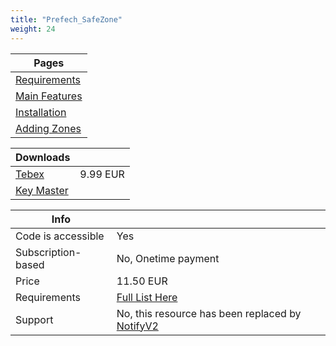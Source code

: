 ```yaml
---
title: "Prefech_SafeZone"
weight: 24
---
```


Pages |
--- |
[Requirements](./requirments) |
[Main Features](./features) |
[Installation](./installation.md) |
[Adding Zones](./zones.md) |

Downloads |  |
--- | -- |
[Tebex](https://prefech.tebex.io/package/4976675) | 9.99 EUR |
[Key Master](https://keymaster.fivem.net/asset-grants) | |

Info | |
-- | -- |
Code is accessible | Yes |
Subscription-based | No, Onetime payment |
Price | 11.50 EUR |
Requirements | [Full List Here](./requirments.md) |
Support | No, this resource has been replaced by [NotifyV2](../NotifyV2/)
